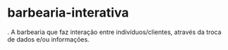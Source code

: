 # barbearia-interativa
. A barbearia que faz interação entre indivíduos/clientes, através da troca de dados e/ou informações.
